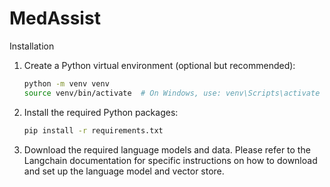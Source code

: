 # MedAssist
Installation
1. Create a Python virtual environment (optional but recommended):

    ```bash
    python -m venv venv
    source venv/bin/activate  # On Windows, use: venv\Scripts\activate
    ```

2. Install the required Python packages:

    ```bash
    pip install -r requirements.txt
    ```

3. Download the required language models and data. Please refer to the Langchain documentation for specific instructions on how to download and set up the language model and vector store.
